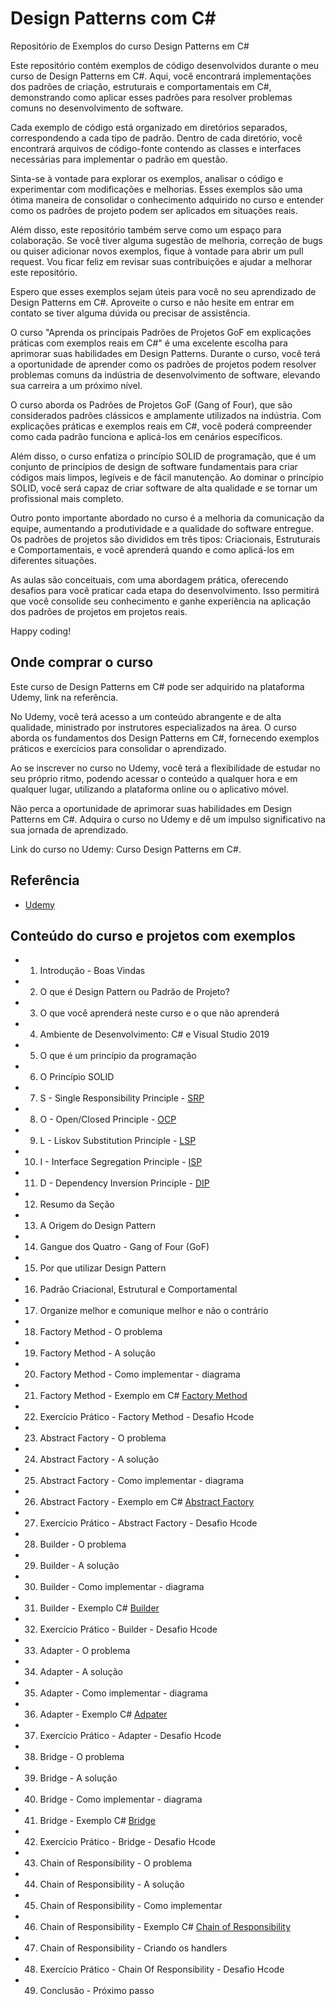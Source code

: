 # Design Patterns com C#

Repositório de Exemplos do curso Design Patterns em C#

Este repositório contém exemplos de código desenvolvidos durante o meu curso de Design Patterns em C#. Aqui, você encontrará implementações dos padrões de criação, estruturais e comportamentais em C#, demonstrando como aplicar esses padrões para resolver problemas comuns no desenvolvimento de software.

Cada exemplo de código está organizado em diretórios separados, correspondendo a cada tipo de padrão. Dentro de cada diretório, você encontrará arquivos de código-fonte contendo as classes e interfaces necessárias para implementar o padrão em questão.

Sinta-se à vontade para explorar os exemplos, analisar o código e experimentar com modificações e melhorias. Esses exemplos são uma ótima maneira de consolidar o conhecimento adquirido no curso e entender como os padrões de projeto podem ser aplicados em situações reais.

Além disso, este repositório também serve como um espaço para colaboração. Se você tiver alguma sugestão de melhoria, correção de bugs ou quiser adicionar novos exemplos, fique à vontade para abrir um pull request. Vou ficar feliz em revisar suas contribuições e ajudar a melhorar este repositório.

Espero que esses exemplos sejam úteis para você no seu aprendizado de Design Patterns em C#. Aproveite o curso e não hesite em entrar em contato se tiver alguma dúvida ou precisar de assistência.

O curso "Aprenda os principais Padrões de Projetos GoF em explicações práticas com exemplos reais em C#" é uma excelente escolha para aprimorar suas habilidades em Design Patterns. Durante o curso, você terá a oportunidade de aprender como os padrões de projetos podem resolver problemas comuns da indústria de desenvolvimento de software, elevando sua carreira a um próximo nível.

O curso aborda os Padrões de Projetos GoF (Gang of Four), que são considerados padrões clássicos e amplamente utilizados na indústria. Com explicações práticas e exemplos reais em C#, você poderá compreender como cada padrão funciona e aplicá-los em cenários específicos.

Além disso, o curso enfatiza o princípio SOLID de programação, que é um conjunto de princípios de design de software fundamentais para criar códigos mais limpos, legíveis e de fácil manutenção. Ao dominar o princípio SOLID, você será capaz de criar software de alta qualidade e se tornar um profissional mais completo.

Outro ponto importante abordado no curso é a melhoria da comunicação da equipe, aumentando a produtividade e a qualidade do software entregue. Os padrões de projetos são divididos em três tipos: Criacionais, Estruturais e Comportamentais, e você aprenderá quando e como aplicá-los em diferentes situações.

As aulas são conceituais, com uma abordagem prática, oferecendo desafios para você praticar cada etapa do desenvolvimento. Isso permitirá que você consolide seu conhecimento e ganhe experiência na aplicação dos padrões de projetos em projetos reais.

Happy coding!


## Onde comprar o curso

Este curso de Design Patterns em C# pode ser adquirido na plataforma Udemy, link na referência.

No Udemy, você terá acesso a um conteúdo abrangente e de alta qualidade, ministrado por instrutores especializados na área. O curso aborda os fundamentos dos Design Patterns em C#, fornecendo exemplos práticos e exercícios para consolidar o aprendizado.

Ao se inscrever no curso no Udemy, você terá a flexibilidade de estudar no seu próprio ritmo, podendo acessar o conteúdo a qualquer hora e em qualquer lugar, utilizando a plataforma online ou o aplicativo móvel.

Não perca a oportunidade de aprimorar suas habilidades em Design Patterns em C#. Adquira o curso no Udemy e dê um impulso significativo na sua jornada de aprendizado.

Link do curso no Udemy: Curso Design Patterns em C#.

## Referência

 - [Udemy](https://www.udemy.com/course/curso-design-patterns-csharp/)


## Conteúdo do curso e projetos com exemplos

- 01. Introdução - Boas Vindas
- 02. O que é Design Pattern ou Padrão de Projeto?
- 03. O que você aprenderá neste curso e o que não aprenderá
- 04. Ambiente de Desenvolvimento: C# e Visual Studio 2019
- 05. O que é um princípio da programação
- 06. O Princípio SOLID
- 07. S - Single Responsibility Principle - [SRP](https://github.com/brunomlima/DesignPatternscomCSharp/tree/main/S)
- 08. O - Open/Closed Principle - [OCP](https://github.com/brunomlima/DesignPatternscomCSharp/tree/main/O) 
- 09. L - Liskov Substitution Principle - [LSP](https://github.com/brunomlima/DesignPatternscomCSharp/tree/main/L)
- 10. I - Interface Segregation Principle - [ISP](https://github.com/brunomlima/DesignPatternscomCSharp/tree/main/I)
- 11. D - Dependency Inversion Principle - [DIP](https://github.com/brunomlima/DesignPatternscomCSharp/tree/main/D)
- 12. Resumo da Seção
- 13. A Origem do Design Pattern
- 14. Gangue dos Quatro - Gang of Four (GoF)
- 15. Por que utilizar Design Pattern
- 16. Padrão Criacional, Estrutural e Comportamental
- 17. Organize melhor e comunique melhor e não o contrário
- 18. Factory Method - O problema
- 19. Factory Method - A solução
- 20. Factory Method - Como implementar - diagrama
- 21. Factory Method - Exemplo em C#
[Factory Method](https://github.com/brunomlima/DesignPatternscomCSharp/tree/main/FactoryMethodExecicioPratico)
- 22. Exercício Prático - Factory Method - Desafio Hcode
- 23. Abstract Factory - O problema
- 24. Abstract Factory - A solução
- 25. Abstract Factory - Como implementar - diagrama
- 26. Abstract Factory - Exemplo em C#
[Abstract Factory](https://github.com/brunomlima/DesignPatternscomCSharp/tree/main/AbstractFactory)
- 27. Exercício Prático - Abstract Factory - Desafio Hcode
- 28. Builder - O problema
- 29. Builder - A solução
- 30. Builder - Como implementar - diagrama
- 31. Builder - Exemplo C#
[Builder](https://github.com/brunomlima/DesignPatternscomCSharp/tree/main/Builder)
- 32. Exercício Prático - Builder - Desafio Hcode
- 33. Adapter - O problema
- 34. Adapter - A solução
- 35. Adapter - Como implementar - diagrama
- 36. Adapter - Exemplo C#
[Adpater](https://github.com/brunomlima/DesignPatternscomCSharp/tree/main/Adpater)
- 37. Exercício Prático - Adapter - Desafio Hcode
- 38. Bridge - O problema
- 39. Bridge - A solução
- 40. Bridge - Como implementar - diagrama
- 41. Bridge - Exemplo C#
[Bridge](https://github.com/brunomlima/DesignPatternscomCSharp/tree/main/Bridge)
- 42. Exercício Prático - Bridge - Desafio Hcode
- 43. Chain of Responsibility - O problema
- 44. Chain of Responsibility - A solução
- 45. Chain of Responsibility - Como implementar
- 46. Chain of Responsibility - Exemplo C#
[Chain of Responsibility](https://github.com/brunomlima/DesignPatternscomCSharp/tree/main/ChainOfResponsibility)
- 47. Chain of Responsibility - Criando os handlers
- 48. Exercício Prático - Chain Of Responsibility - Desafio Hcode
- 49. Conclusão - Próximo passo